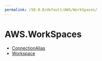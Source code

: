 ```yaml
---
permalink: /50.0.0/default/AWS/WorkSpaces/
---
```


# AWS.WorkSpaces



* [ConnectionAlias](ConnectionAlias.md)
* [Workspace](Workspace.md)